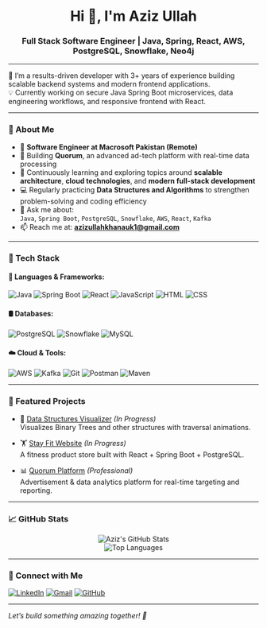 <h1 align="center">Hi 👋, I'm Aziz Ullah</h1>
<h3 align="center">Full Stack Software Engineer | Java, Spring, React, AWS, PostgreSQL, Snowflake, Neo4j</h3>

---

🎯 I’m a results-driven developer with 3+ years of experience building scalable backend systems and modern frontend applications.  
💡 Currently working on secure Java Spring Boot microservices, data engineering workflows, and responsive frontend with React.

---

### 🚀 About Me

- 💼 **Software Engineer at Macrosoft Pakistan (Remote)**
- 🔭 Building **Quorum**, an advanced ad-tech platform with real-time data processing
- 🌱 Continuously learning and exploring topics around **scalable architecture**, **cloud technologies**, and **modern full-stack development**
- 💻 Regularly practicing **Data Structures and Algorithms** to strengthen problem-solving and coding efficiency
- 💬 Ask me about:  
  `Java`, `Spring Boot`, `PostgreSQL`, `Snowflake`, `AWS`, `React`, `Kafka`
- 📫 Reach me at: **azizullahkhanauk1@gmail.com**


---

### 💼 Tech Stack

#### 🔧 Languages & Frameworks:
![Java](https://img.shields.io/badge/Java-ED8B00?style=flat&logo=java)
![Spring Boot](https://img.shields.io/badge/Spring_Boot-6DB33F?style=flat&logo=spring-boot)
![React](https://img.shields.io/badge/React-61DAFB?style=flat&logo=react)
![JavaScript](https://img.shields.io/badge/JavaScript-F7DF1E?style=flat&logo=javascript)
![HTML](https://img.shields.io/badge/HTML5-E34F26?style=flat&logo=html5)
![CSS](https://img.shields.io/badge/CSS3-1572B6?style=flat&logo=css3)

#### 🛢️ Databases:
![PostgreSQL](https://img.shields.io/badge/PostgreSQL-316192?style=flat&logo=postgresql)
![Snowflake](https://img.shields.io/badge/Snowflake-29B5E8?style=flat&logo=snowflake)
![MySQL](https://img.shields.io/badge/MySQL-4479A1?style=flat&logo=mysql)

#### ☁️ Cloud & Tools:
![AWS](https://img.shields.io/badge/AWS-232F3E?style=flat&logo=amazon-aws)
![Kafka](https://img.shields.io/badge/Kafka-231F20?style=flat&logo=apache-kafka)
![Git](https://img.shields.io/badge/Git-F05032?style=flat&logo=git)
![Postman](https://img.shields.io/badge/Postman-FF6C37?style=flat&logo=postman)
![Maven](https://img.shields.io/badge/Maven-C71A36?style=flat&logo=apache-maven)

---

### 📌 Featured Projects

- 🧠 [Data Structures Visualizer](#) *(In Progress)*  
  Visualizes Binary Trees and other structures with traversal animations.

- 🏋️ [Stay Fit Website](#) *(In Progress)*  
  A fitness product store built with React + Spring Boot + PostgreSQL.

- 📊 [Quorum Platform](https://quorum.inc/) *(Professional)*  
  Advertisement & data analytics platform for real-time targeting and reporting.

---

### 📈 GitHub Stats

<p align="center">
  <img src="https://github-readme-stats.vercel.app/api?username=Azizkhan-ak&show_icons=true&theme=radical" alt="Aziz's GitHub Stats" />
  <br />
  <img src="https://github-readme-stats.vercel.app/api/top-langs/?username=Azizkhan-ak&layout=compact&theme=radical" alt="Top Languages" />
</p>

---

### 🔗 Connect with Me

[![LinkedIn](https://img.shields.io/badge/LinkedIn-blue?style=flat&logo=linkedin)](https://www.linkedin.com/in/aziz-ullah-490631180/)
[![Gmail](https://img.shields.io/badge/Gmail-D14836?style=flat&logo=gmail&logoColor=white)](mailto:azizullahkhanauk1@gmail.com)
[![GitHub](https://img.shields.io/badge/GitHub-black?style=flat&logo=github)](https://github.com/Azizkhan-ak)

---

*Let’s build something amazing together! 🚀*
